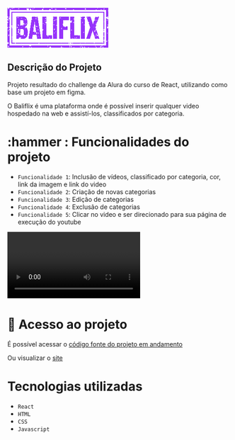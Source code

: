 ![logo Baliflix](./src/assets/imagens/logoBaliflix.png)

## Descrição do Projeto

Projeto resultado do challenge da Alura do curso de React, utilizando como base um projeto em figma.

O Baliflix é uma plataforma onde é possível inserir qualquer video hospedado na web e assistí-los, classificados por categoria.

# :hammer : Funcionalidades do projeto

- `Funcionalidade 1`: Inclusão de vídeos, classificado por categoria, cor, link da imagem e link do video
- `Funcionalidade 2`: Criação de novas categorias
- `Funcionalidade 3`: Edição de categorias
- `Funcionalidade 4`: Exclusão de categorias
- `Funcionalidade 5`: Clicar no video e ser direcionado para sua página de execução do youtube

![funcionalidades do site](./src/assets/imagens/Baliflix.mp4)

# 📁 Acesso ao projeto

É possível acessar o [código fonte do projeto em andamento](https://github.com/balicoelho/Baliflix-sem-api)

Ou visualizar o [site](https://github.com/balicoelho/Baliflix-sem-api)

# Tecnologias utilizadas

- `React`
- `HTML`
- `CSS`
- `Javascript`
